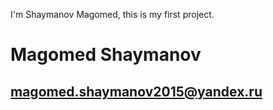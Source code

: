 I'm Shaymanov Magomed, this is my first project.

# Magomed Shaymanov

## magomed.shaymanov2015@yandex.ru
